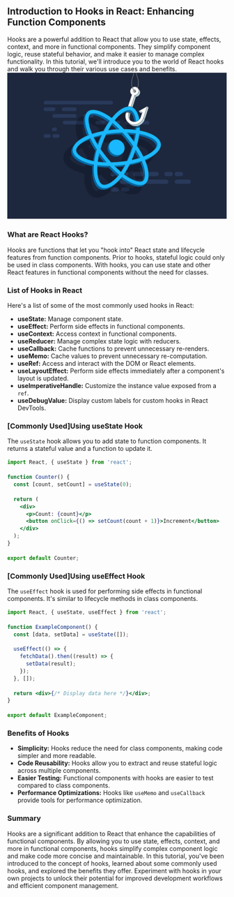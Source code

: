 ## Introduction to Hooks in React: Enhancing Function Components

Hooks are a powerful addition to React that allow you to use state, effects, context, and more in functional components. They simplify component logic, reuse stateful behavior, and make it easier to manage complex functionality. In this tutorial, we'll introduce you to the world of React hooks and walk you through their various use cases and benefits.
![](../Assets/React/react-hooks-best-practices-lead_.jpg)

### What are React Hooks?

Hooks are functions that let you "hook into" React state and lifecycle features from function components. Prior to hooks, stateful logic could only be used in class components. With hooks, you can use state and other React features in functional components without the need for classes.

### List of Hooks in React

Here's a list of some of the most commonly used hooks in React:

- **useState:** Manage component state.
- **useEffect:** Perform side effects in functional components.
- **useContext:** Access context in functional components.
- **useReducer:** Manage complex state logic with reducers.
- **useCallback:** Cache functions to prevent unnecessary re-renders.
- **useMemo:** Cache values to prevent unnecessary re-computation.
- **useRef:** Access and interact with the DOM or React elements.
- **useLayoutEffect:** Perform side effects immediately after a component's layout is updated.
- **useImperativeHandle:** Customize the instance value exposed from a `ref`.
- **useDebugValue:** Display custom labels for custom hooks in React DevTools.

### [Commonly Used]Using useState Hook

The `useState` hook allows you to add state to function components. It returns a stateful value and a function to update it.

```jsx
import React, { useState } from 'react';

function Counter() {
  const [count, setCount] = useState(0);

  return (
    <div>
      <p>Count: {count}</p>
      <button onClick={() => setCount(count + 1)}>Increment</button>
    </div>
  );
}

export default Counter;
```

### [Commonly Used]Using useEffect Hook

The `useEffect` hook is used for performing side effects in functional components. It's similar to lifecycle methods in class components.

```jsx
import React, { useState, useEffect } from 'react';

function ExampleComponent() {
  const [data, setData] = useState([]);

  useEffect(() => {
    fetchData().then((result) => {
      setData(result);
    });
  }, []);

  return <div>{/* Display data here */}</div>;
}

export default ExampleComponent;
```

### Benefits of Hooks

- **Simplicity:** Hooks reduce the need for class components, making code simpler and more readable.
- **Code Reusability:** Hooks allow you to extract and reuse stateful logic across multiple components.
- **Easier Testing:** Functional components with hooks are easier to test compared to class components.
- **Performance Optimizations:** Hooks like `useMemo` and `useCallback` provide tools for performance optimization.

### Summary

Hooks are a significant addition to React that enhance the capabilities of functional components. By allowing you to use state, effects, context, and more in functional components, hooks simplify complex component logic and make code more concise and maintainable. In this tutorial, you've been introduced to the concept of hooks, learned about some commonly used hooks, and explored the benefits they offer. Experiment with hooks in your own projects to unlock their potential for improved development workflows and efficient component management.